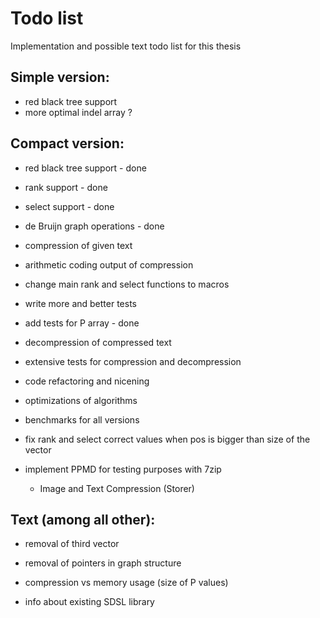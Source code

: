 # Todo list

Implementation and possible text todo list for this thesis

## Simple version:
* red black tree support
* more optimal indel array ?


## Compact version:
* red black tree support - done
* rank support - done
* select support - done
* de Bruijn graph operations - done
* compression of given text
* arithmetic coding output of compression
* change main rank and select functions to macros

* write more and better tests
* add tests for P array - done

* decompression of compressed text
* extensive tests for compression and decompression

* code refactoring and nicening
* optimizations of algorithms

* benchmarks for all versions

* fix rank and select correct values when pos is bigger than size of the vector
* implement PPMD for testing purposes with 7zip
	- Image and Text Compression (Storer)

## Text (among all other):

* removal of third vector
* removal of pointers in graph structure
* compression vs memory usage (size of P values)

* info about existing SDSL library
